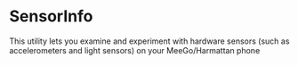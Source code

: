 SensorInfo
==========

This utility lets you examine and experiment with hardware sensors (such as accelerometers and light sensors) on your MeeGo/Harmattan phone
